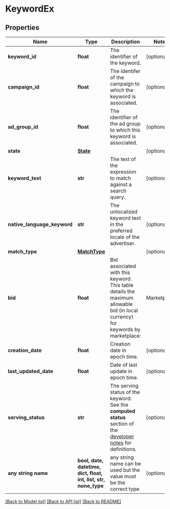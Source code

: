 # KeywordEx


## Properties
Name | Type | Description | Notes
------------ | ------------- | ------------- | -------------
**keyword_id** | **float** | The identifier of the keyword. | [optional] 
**campaign_id** | **float** | The identifer of the campaign to which the keyword is associated. | [optional] 
**ad_group_id** | **float** | The identifier of the ad group to which this keyword is associated. | [optional] 
**state** | [**State**](State.md) |  | [optional] 
**keyword_text** | **str** | The text of the expression to match against a search query. | [optional] 
**native_language_keyword** | **str** | The unlocalized keyword text in the preferred locale of the advertiser. | [optional] 
**match_type** | [**MatchType**](MatchType.md) |  | [optional] 
**bid** | **float** | Bid associated with this keyword. This table details the maximum allowable bid (in local currency) for keywords by marketplace: | Marketplace | Currency | Min / Max bid for SP | | --- | --- | --- | | US | USD | 0.02 / 1000 | | CA | CAD | 0.02 / 1000 | | UK | GBP | 0.02 / 1000 | | DE | EUR | 0.02 / 1000 | | FR | EUR | 0.02 / 1000 | | ES | EUR | 0.02 / 1000 | | IT | EUR | 0.02 / 1000 | | JP | JPY | 2.0 / 100000 | | AU | AUD | 0.10 / 1410 | | AE | AED | 0.24 / 184.0 | | [optional] 
**creation_date** | **float** | Creation date in epoch time. | [optional] 
**last_updated_date** | **float** | Date of last update in epoch time. | [optional] 
**serving_status** | **str** | The serving status of the keyword. See the **computed status** section of the [developer notes](https://advertising.amazon.com/API/docs/en-us/get-started/developer-notes) for definitions. | [optional] 
**any string name** | **bool, date, datetime, dict, float, int, list, str, none_type** | any string name can be used but the value must be the correct type | [optional]

[[Back to Model list]](../README.md#documentation-for-models) [[Back to API list]](../README.md#documentation-for-api-endpoints) [[Back to README]](../README.md)


